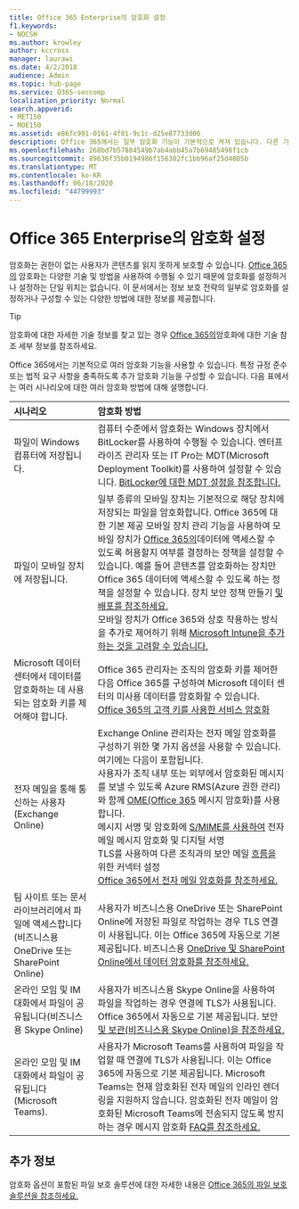 ```yaml
---
title: Office 365 Enterprise의 암호화 설정
f1.keywords:
- NOCSH
ms.author: krowley
author: kccross
manager: laurawi
ms.date: 4/2/2018
audience: Admin
ms.topic: hub-page
ms.service: O365-seccomp
localization_priority: Normal
search.appverid:
- MET150
- MOE150
ms.assetid: e86fc991-0161-4f01-9c1c-d25e87733d06
description: Office 365에서는 일부 암호화 기능이 기본적으로 켜져 있습니다. 다른 기능은 특정 규정 준수 또는 법적 요구 사항을 충족하도록 구성할 수 있습니다.
ms.openlocfilehash: 268bd7b57884549b7ab4abb45a7b69485498f1cb
ms.sourcegitcommit: 89636f35b0194986f156302fc1bb96af25d4805b
ms.translationtype: MT
ms.contentlocale: ko-KR
ms.lasthandoff: 06/18/2020
ms.locfileid: "44799993"
---
```

# <a name="set-up-encryption-in-office-365-enterprise"></a>Office 365 Enterprise의 암호화 설정

암호화는 권한이 없는 사용자가 콘텐츠를 읽지 못하게 보호할 수 있습니다. [Office 365의](encryption.md) 암호화는 다양한 기술 및 방법을 사용하여 수행될 수 있기 때문에 암호화를 설정하거나 설정하는 단일 위치는 없습니다. 이 문서에서는 정보 보호 전략의 일부로 암호화를 설정하거나 구성할 수 있는 다양한 방법에 대한 정보를 제공합니다.
  
> [!TIP]
> 암호화에 대한 자세한 기술 정보를 찾고 있는 경우 [Office 365의](technical-reference-details-about-encryption.md)암호화에 대한 기술 참조 세부 정보를 참조하세요.
  
Office 365에서는 기본적으로 여러 암호화 기능을 사용할 수 있습니다. 특정 규정 준수 또는 법적 요구 사항을 충족하도록 추가 암호화 기능을 구성할 수 있습니다. 다음 표에서는 여러 시나리오에 대한 여러 암호화 방법에 대해 설명합니다.
  
|**시나리오**|**암호화 방법**|
|:-----|:-----|
|파일이 Windows 컴퓨터에 저장됩니다.  <br/> |컴퓨터 수준에서 암호화는 Windows 장치에서 BitLocker를 사용하여 수행될 수 있습니다. 엔터프라이즈 관리자 또는 IT Pro는 MDT(Microsoft Deployment Toolkit)를 사용하여 설정할 수 있습니다. [BitLocker에 대한 MDT 설정을 참조합니다.](https://go.microsoft.com/fwlink/?linkid=849282)  <br/> |
|파일이 모바일 장치에 저장됩니다.  <br/> |일부 종류의 모바일 장치는 기본적으로 해당 장치에 저장되는 파일을 암호화합니다. Office 365에 대한 기본 제공 모바일 장치 관리 기능을 사용하여 모바일 장치가 [Office 365의](https://support.microsoft.com/en-us/office/capabilities-of-built-in-mobile-device-management-for-microsoft-365-a1da44e5-7475-4992-be91-9ccec25905b0)데이터에 액세스할 수 있도록 허용할지 여부를 결정하는 정책을 설정할 수 있습니다. 예를 들어 콘텐츠를 암호화하는 장치만 Office 365 데이터에 액세스할 수 있도록 하는 정책을 설정할 수 있습니다. 장치 보안 정책 만들기 [및 배포를 참조하세요.](https://support.microsoft.com/office/create-and-deploy-device-security-policies-d310f556-8bfb-497b-9bd7-fe3c36ea2fd6)  <br/> 모바일 장치가 Office 365와 상호 작용하는 방식을 추가로 제어하기 위해 [Microsoft Intune을 추가하는 것을 고려할 수 있습니다.](https://docs.microsoft.com/mem/intune/fundamentals/setup-steps)  <br/> |
|Microsoft 데이터 센터에서 데이터를 암호화하는 데 사용되는 암호화 키를 제어해야 합니다.  <br/> | Office 365 관리자는 조직의 암호화 키를 제어한 다음 Office 365를 구성하여 Microsoft 데이터 센터의 미사용 데이터를 암호화할 수 있습니다.  <br/> [Office 365의 고객 키를 사용한 서비스 암호화](customer-key-overview.md) <br/> |
|전자 메일을 통해 통신하는 사용자(Exchange Online)  <br/> | Exchange Online 관리자는 전자 메일 암호화를 구성하기 위한 몇 가지 옵션을 사용할 수 있습니다. 여기에는 다음이 포함됩니다.  <br/>  사용자가 조직 내부 또는 외부에서 암호화된 메시지를 보낼 수 있도록 Azure RMS(Azure 권한 관리)와 함께 [OME(Office 365](set-up-new-message-encryption-capabilities.md) 메시지 암호화)를 사용합니다.  <br/>  메시지 서명 및 암호화에 [S/MIME를 사용하여](https://aka.ms/c6dozg) 전자 메일 메시지 암호화 및 디지털 서명  <br/>  TLS를 사용하여 다른 조직과의 보안 메일 [흐름을](https://aka.ms/hs809p) 위한 커넥터 설정 <br/>  [Office 365에서 전자 메일 암호화를 참조하세요.](https://aka.ms/hic3f7)  <br/> |
|팀 사이트 또는 문서 라이브러리에서 파일에 액세스합니다(비즈니스용 OneDrive 또는 SharePoint Online)  <br/> |사용자가 비즈니스용 OneDrive 또는 SharePoint Online에 저장된 파일로 작업하는 경우 TLS 연결이 사용됩니다. 이는 Office 365에 자동으로 기본 제공됩니다. 비즈니스용 [OneDrive 및 SharePoint Online에서 데이터 암호화를 참조하세요.](https://go.microsoft.com/fwlink/?linkid=526379)  <br/> |
|온라인 모임 및 IM 대화에서 파일이 공유됩니다(비즈니스용 Skype Online)  <br/> |사용자가 비즈니스용 Skype Online을 사용하여 파일을 작업하는 경우 연결에 TLS가 사용됩니다. Office 365에서 자동으로 기본 제공됩니다. 보안 [및 보관(비즈니스용 Skype Online)을 참조하세요.](https://aka.ms/nuq4ws)  <br/> |
|온라인 모임 및 IM 대화에서 파일이 공유됩니다(Microsoft Teams).  <br/> |사용자가 Microsoft Teams를 사용하여 파일을 작업할 때 연결에 TLS가 사용됩니다. 이는 Office 365에 자동으로 기본 제공됩니다. Microsoft Teams는 현재 암호화된 전자 메일의 인라인 렌더링을 지원하지 않습니다. 암호화된 전자 메일이 암호화된 Microsoft Teams에 전송되지 않도록 방지하는 경우 메시지 암호화 [FAQ를 참조하세요.](https://docs.microsoft.com/microsoft-365/compliance/ome-faq?view=o365-worldwide#can-i-automatically-remove-encryption-on-incoming-and-outgoing-mail)  <br/> 

## <a name="additional-information"></a>추가 정보

암호화 옵션이 포함된 파일 보호 솔루션에 대한 자세한 내용은 [Office 365의 파일 보호 솔루션을 참조하세요.](https://www.microsoft.com/download/details.aspx?id=55523)
 
